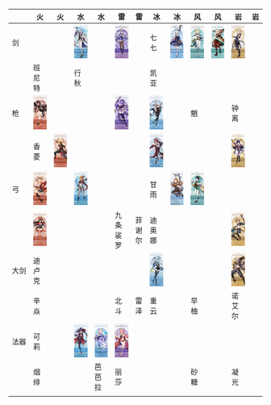 |　　| 火 | 火 | 水 | 水 | 雷 | 雷 | 冰 | 冰 | 风 | 风 | 岩 | 岩 |
|----|----|----|----|----|----|----|----|----|----|----|----|----|
|剑　|||![神理绫人](/img/神理绫人.jpg)||![刻晴](/img/刻晴.jpg)||七七|![神里绫华](/img/神里绫华.jpg)|![琴](/img/琴.jpg)|![枫原万叶](/img/枫原万叶.jpg)|![阿贝多](/img/阿贝多.jpg)||
|　　|班尼特||行秋||||凯亚||||||
|枪　|![胡桃](/img/胡桃.jpg)||||![雷电将军](/img/雷电将军.jpg)||![申鹤](/img/申鹤.jpg)||魈||钟离||
|　　|香菱|![托马](/img/托马.jpg)|||||![罗莎利亚](/img/罗莎利亚.jpg)||||![云堇](/img/云堇.jpg)||
|弓　|![肖宫](/img/肖宫.jpg)||![达达利亚](/img/达达利亚.jpg)||||甘雨|![埃洛伊](/img/埃洛伊.jpg)|![温蒂](/img/温蒂.jpg)||||
|　　|![安柏](/img/安柏.jpg)||||九条裟罗|菲谢尔|迪奥娜||||![五郎](/img/五郎.jpg)||
|大剑|迪卢克||||||![悠菈](/img/悠菈.jpg)||||![荒泷一斗](/img/荒泷一斗.jpg)||
|　　|辛焱||||北斗|雷泽|重云||早柚||诺艾尔||
|法器|可莉||![莫娜](/img/莫娜.jpg)|![珊瑚宫心海](/img/珊瑚宫心海.png)|![八重神子](/img/八重神子.jpg)||||||||
|　　|烟绯|||芭芭拉|丽莎||||砂糖||凝光||
||||||||||||||